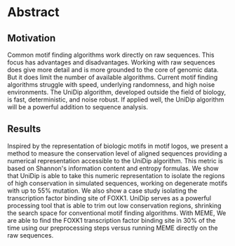 # Abstract

## Motivation

Common motif finding algorithms work directly on raw sequences. This focus has advantages and disadvantages. Working with raw sequences does give more detail and is more grounded to the core of genomic data. But it does limit the number of available algorithms. Current motif finding algorithms struggle with speed, underlying randomness, and high noise environments. The UniDip algorithm, developed outside the field of biology, is fast, deterministic, and noise robust. If applied well, the UniDip algorithm will be a powerful addition to sequence analysis.

## Results

Inspired by the representation of biologic motifs in motif logos, we present a method to measure the conservation level of aligned sequences providing a numerical representation accessible to the UniDip algorithm. This metric is based on Shannon's information content and entropy formulas. We show that UniDip is able to take this numeric representation to isolate the regions of high conservation in simulated sequences, working on degenerate motifs with up to 55% mutation. We also show a case study isolating the transcription factor binding site of FOXK1. UniDip serves as a powerful processing tool that is able to trim out low conservation regions, shrinking the search space for conventional motif finding algorithms. With MEME, We are able to find the FOXK1 transcription factor binding site in 30% of the time using our preprocessing steps versus running MEME directly on the raw sequences.

